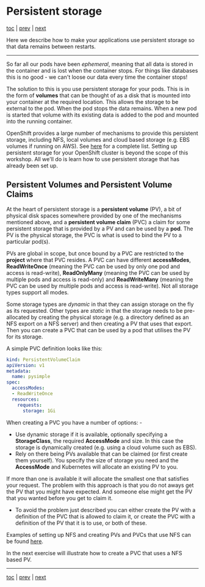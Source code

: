 # Persistent storage

[toc](../README.md) | [prev](../exercise-b/README.md) | [next](../exercise-d/README.md)

Here we describe how to make your applications use persistent storage so that data remains between restarts. 

---

So far all our pods have been _ephemeral_, meaning that all data is stored in the container and is lost when the
container stops. For things like databases this is no good - we can't loose our data every time the container stops!

The solution to this is you use persistent storage for your pods. This is in the form of **volumes** that can be thought
of as a disk that is mounted into your container at the required location. This allows the storage to be external to the pod.
When the pod stops the data remains. When a new pod is started that volume with its existing data is added to the pod and mounted
into the running container.

OpenShift provides a large number of mechanisms to provide this persistent storage, including NFS, local volumes and cloud
based storage (e.g. EBS volumes if running on AWS). See 
[here](https://docs.okd.io/latest/install_config/persistent_storage/index.html) for a complete list. Setting up persistent
storage for your OpenShift cluster is beyond the scope of this workshop. All we'll do is learn how to use persistent 
storage that has already been set up.

## Persistent Volumes and Persistent Volume Claims

At the heart of persistent storage is a **persistent volume** (PV), a bit of physical disk spaces somewhere provided by one
of the mechanisms mentioned above, and a **persistent volume claim** (PVC) a claim for some persistent storage that is
provided by a PV and can be used by a **pod**.
The PV is the physical storage, the PVC is what is used to bind the PV to a particular pod(s).

PVs are global in scope, but once bound by a PVC are restricted to the **project** where that PVC resides.
A PVC can have different **accessModes**, **ReadWriteOnce** (meaning the PVC can be used by only one pod and access is read-write), 
**ReadOnlyMany** (meaning the PVC can be used by multiple pods and access is read-only) and **ReadWriteMany**
(meaning the PVC can be used by multiple pods and access is read-write). 
Not all storage types support all modes.

Some storage types are _dynamic_ in that they can assign storage on the fly as its requested. Other types are _static_ in 
that the storage needs to be pre-allocated by creating the physical storage (e.g. a directory defined as an NFS export on
a NFS server) and then creating a PV that uses that export. Then you can create a PVC that can be used by a pod that 
utilises the PV for its storage.

A simple PVC definition looks like this:
```yaml
kind: PersistentVolumeClaim
apiVersion: v1
metadata:
  name: pysimple
spec:
  accessModes:
  - ReadWriteOnce
  resources:
    requests:
      storage: 1Gi
```

When creating a PVC you have a number of options: -

*   Use dynamic storage if it is available, optionally specifying a
    **StorageClass**, the required **AccessMode** and size.
    In this case the storage is dynamically created
    (e.g. using a cloud volume such as EBS).
*   Rely on there being PVs available that can be claimed
    (or first create them yourself). You specify the size of storage you
    need and the **AccessMode** and Kubernetes will allocate
    an existing PV to you.

If more than one is available it will allocate the smallest one that satisfies your request.
The problem with this approach is that you do not aways get the PV that you might have expected.
And someone else might get the PV that you wanted before you get to claim it.
* To avoid the problem just described you can either create the PV with a definition of the PVC that is allowed to claim 
it, or create the PVC with a definition of the PV that it is to use, or both of these.  

Examples of setting up NFS and creating PVs and PVCs that use NFS can be found 
[here](https://github.com/OpenRiskNet/home/blob/master/openshift/recipes/creating-persistent-volumes-nfs.md).

In the next exercise will illustrate how to create a PVC that uses a NFS based PV. 
 
---

[toc](../README.md) | [prev](../exercise-b/README.md) | [next](../exercise-d/README.md)
